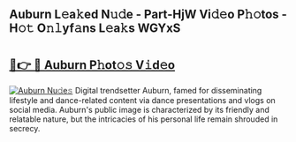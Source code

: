 ## Auburn L𝚎a𝚔ed N𝚞𝚍e - Part-HjW Vi𝚍𝚎o P𝚑𝚘tos - H𝚘𝚝 O𝚗𝚕yf𝚊ns L𝚎a𝚔s WGYxS

# <h2><a href="http://kfep8a.oniu.top/?m=Auburn">🔗👉 🔴 Auburn P𝚑ot𝚘𝚜 V𝚒d𝚎o</a></h2>

[![Auburn Nu𝚍e𝚜](https://i.imgur.com/0qMVB7G.gif)](http://kfep8a.oniu.top/?m=Auburn)
Digital trendsetter Auburn, famed for disseminating lifestyle and dance-related content via dance presentations and vlogs on social media. Auburn's public image is characterized by its friendly and relatable nature, but the intricacies of his personal life remain shrouded in secrecy.  
